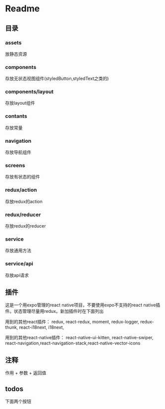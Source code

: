 # Readme

## 目录

### assets

放静态资源

### components

存放无状态视图组件(styledButton,styledText之类的)

### components/layout

存放layout组件

### contants

存放常量

### navigation

存放导航组件

### screens

存放有状态的组件

### redux/action

存放redux的action

### redux/reducer

存放redux的reducer

### service

存放通用方法

### service/api

存放api请求

## 插件

这是一个用expo管理的react native项目，不要使用expo不支持的react native插件。状态管理尽量用redux。新加插件时在下面列出
  
用到的其他react插件：
  redux, react-redux, moment, redux-logger, redux-thunk, react-i18next, i18next,

用到的其他react-native插件：
  react-native-ui-kitten, react-native-swiper, react-navigation,react-navigation-stack,react-native-vector-icons

## 注释

作用 + 参数 + 返回值

## todos

下面两个按钮
  